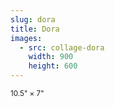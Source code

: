 ```yaml
---
slug: dora
title: Dora
images:
  - src: collage-dora
    width: 900
    height: 600
---
```

<small>10.5" × 7"</small>
